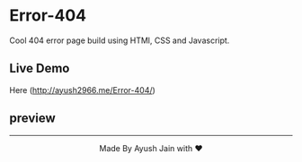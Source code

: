 # Error-404
Cool 404 error page build using HTMl, CSS and Javascript. 
## Live Demo
Here (<a src="http://ayush2966.me/Error-404/">http://ayush2966.me/Error-404/</a>)
## preview 

<hr>
<p align="center">
  Made By Ayush Jain with ❤️
  </p>
  
